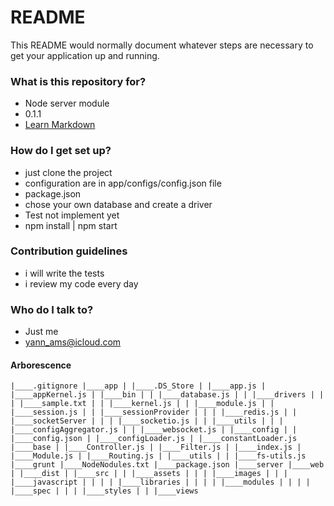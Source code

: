# README #

This README would normally document whatever steps are necessary to get your application up and running.

### What is this repository for? ###

* Node server module
* 0.1.1
* [Learn Markdown](https://bitbucket.org/tutorials/markdowndemo)

### How do I get set up? ###

* just clone the project
* configuration are in app/configs/config.json file
* package.json
* chose your own database and create a driver
* Test not implement yet
* npm install | npm start

### Contribution guidelines ###

* i will write the tests
* i review my code every day

### Who do I talk to? ###

* Just me
* yann_ams@icloud.com

#### Arborescence
`|____.gitignore
|____app
| |____.DS_Store
| |____app.js
| |____appKernel.js
| |____bin
| | |____database.js
| | |____drivers
| | | |____sample.txt
| | |____kernel.js
| | |____module.js
| | |____session.js
| | |____sessionProvider
| | | |____redis.js
| | |____socketServer
| | | |____socketio.js
| | |____utils
| | | |____configAggregator.js
| | |____websocket.js
| |____config
| | |____config.json
| |____configLoader.js
| |____constantLoader.js
|____base
| |____Controller.js
| |____Filter.js
| |____index.js
| |____Module.js
| |____Routing.js
| |____utils
| | |____fs-utils.js
|____grunt
|____NodeNodules.txt
|____package.json
|____server
|____web
| |____dist
| |____src
| | |____assets
| | | |____images
| | | |____javascript
| | | | |____libraries
| | | | |____modules
| | | | |____spec
| | | |____styles
| | |____views`